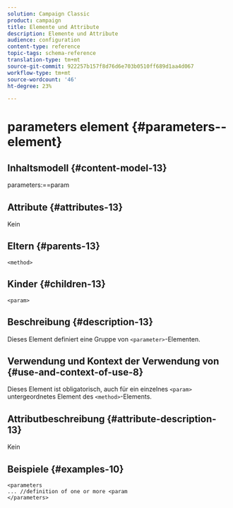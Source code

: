 ```yaml
---
solution: Campaign Classic
product: campaign
title: Elemente und Attribute
description: Elemente und Attribute
audience: configuration
content-type: reference
topic-tags: schema-reference
translation-type: tm+mt
source-git-commit: 922257b157f8d76d6e703b0510ff689d1aa4d067
workflow-type: tm+mt
source-wordcount: '46'
ht-degree: 23%

---
```



# parameters element {#parameters--element}

## Inhaltsmodell {#content-model-13}

parameters:==param

## Attribute {#attributes-13}

Kein

## Eltern {#parents-13}

`<method>`

## Kinder {#children-13}

`<param>`

## Beschreibung {#description-13}

Dieses Element definiert eine Gruppe von `<parameter>`-Elementen.

## Verwendung und Kontext der Verwendung von {#use-and-context-of-use-8}

Dieses Element ist obligatorisch, auch für ein einzelnes `<param>` untergeordnetes Element des `<method>`-Elements.

## Attributbeschreibung {#attribute-description-13}

Kein

## Beispiele {#examples-10}

```
<parameters
... //definition of one or more <param
</parameters>
```
